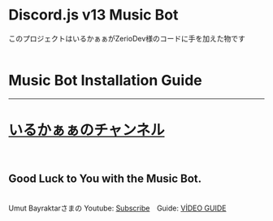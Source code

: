 # Discord.js v13 Music Bot
このプロジェクトはいるかぁぁがZerioDev様のコードに手を加えた物です<br><br>
<h1>Music Bot Installation Guide</h1><hr>
<h1><a href=https://www.youtube.com/channel/UCO_s3V8FHioTQRBvJB0wsOQ">いるかぁぁのチャンネル</a></h1>
<br>
<h2>Good Luck to You with the Music Bot.</h2>
<br>
Umut Bayraktarさまの Youtube: <a href="https://www.youtube.com/UmutBayraktarYT">Subscribe</a>　Guide: <a href="https://youtu.be/6WQIiojePQ8">VİDEO GUIDE</a>
<br>


